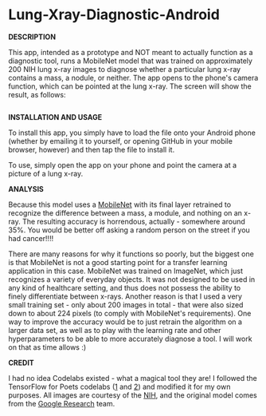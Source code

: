 # Lung-Xray-Diagnostic-Android

**DESCRIPTION** 

This app, intended as a prototype and NOT meant to actually function as a diagnostic tool, runs a MobileNet model that was trained on approximately 200 NIH lung x-ray images to diagnose whether a particular lung x-ray contains a mass, a nodule, or neither. The app opens to the phone's camera function, which can be pointed at the lung x-ray. The screen will show the result, as follows:

<IMAGE>
  
 **INSTALLATION AND USAGE**
 
 To install this app, you simply have to load the file onto your Android phone (whether by emailing it to yourself, or opening GitHub in your mobile browser, however) and then tap the file to install it.
 
 To use, simply open the app on your phone and point the camera at a picture of a lung x-ray.
 
 **ANALYSIS**
 
 Because this model uses a [MobileNet](https://research.googleblog.com/2017/06/mobilenets-open-source-models-for.html) with its final layer retrained to recognize the difference between a mass, a module, and nothing on an x-ray. The resulting accuracy is horrendous, actually - somewhere around 35%. You would be better off asking a random person on the street if you had cancer!!!!
 
 There are many reasons for why it functions so poorly, but the biggest one is that MobileNet is not a good starting point for a transfer learning application in this case. MobileNet was trained on ImageNet, which just recognizes a variety of everyday objects. It was not designed to be used in any kind of healthcare setting, and thus does not possess the ability to finely differentiate between x-rays. Another reason is that I used a very small training set - only about 200 images in total - that were also sized down to about 224 pixels (to comply with MobileNet's requirements). One way to improve the accuracy would be to just retrain the algorithm on a larger data set, as well as to play with the learning rate and other hyperparameters to be able to more accurately diagnose a tool. I will work on that as time allows :)
 
 **CREDIT**
 
 I had no idea Codelabs existed - what a magical tool they are! I followed the TensorFlow for Poets codelabs ([1](https://codelabs.developers.google.com/codelabs/tensorflow-for-poets/index.html#0) and [2](https://codelabs.developers.google.com/codelabs/tensorflow-for-poets-2/#0)) and modified it for my own purposes. All images are courtesy of the [NIH](https://www.nih.gov/news-events/news-releases/nih-clinical-center-provides-one-largest-publicly-available-chest-x-ray-datasets-scientific-community), and the original model comes from the [Google Research](https://research.google.com/) team.
